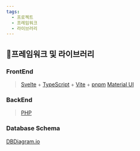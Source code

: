 ```yaml
---
tags:
  - 프로젝트
  - 프레임워크
  - 라이브러리
---
```

## 📖프레임워크 및 라이브러리
### FrontEnd
> [Svelte](https://svelte.dev/) +  [TypeScript](https://www.typescriptlang.org/) + [Vite](https://ko.vitejs.dev/) + [pnpm](https://pnpm.io/ko/)
> [Material UI](https://mui.com/material-ui/getting-started/)

### BackEnd
> [PHP](https://www.php.net/)

### Database Schema
[DBDiagram.io](https://dbdiagram.io/d/JM_Cafe-64f6e85002bd1c4a5efb3f37)